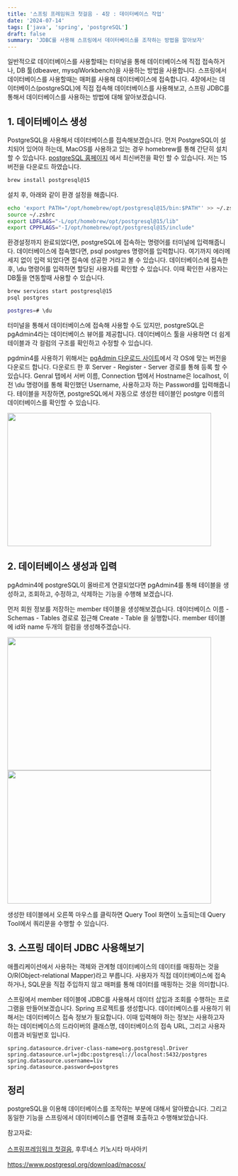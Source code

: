 ```yaml
---
title: '스프링 프레임워크 첫걸음 - 4장 : 데이터베이스 작업'
date: '2024-07-14'
tags: ['java', 'spring', 'postgreSQL']
draft: false
summary: 'JDBC를 사용해 스프링에서 데이터베이스를 조작하는 방법을 알아보자'
---
```


일반적으로 데이터베이스를 사용할때는 터미널을 통해 데이터베이스에 직접 접속하거나, DB 툴(dbeaver, mysqlWorkbench)을 사용하는 방법을 사용합니다. 스프링에서 데이터베이스를 사용할때는 매퍼를 사용해 데이터베이스에 접속합니다. 4장에서는 데이터베이스(postgreSQL)에 직접 접속해 데이터베이스를 사용해보고, 스프링 JDBC를 통해서 데이터베이스를 사용하는 방법에 대해 알아보겠습니다.

## 1. 데이터베이스 생성

PostgreSQL을 사용해서 데이터베이스를 접속해보겠습니다. 먼저 PostgreSQL이 설치되어 있어야 하는데, MacOS를 사용하고 있는 경우 homebrew를 통해 간단히 설치할 수 있습니다. [postgreSQL 홈페이지](https://www.postgresql.org/download/macosx/) 에서 최신버전을 확인 할 수 있습니다. 저는 15버전을 다운로드 하였습니다.

```bash
brew install postgresql@15
```

설치 후, 아래와 같이 환경 설정을 해줍니다.

```bash
echo 'export PATH="/opt/homebrew/opt/postgresql@15/bin:$PATH"' >> ~/.zshrc
source ~/.zshrc
export LDFLAGS="-L/opt/homebrew/opt/postgresql@15/lib"
export CPPFLAGS="-I/opt/homebrew/opt/postgresql@15/include"
```

환경설정까지 완료되었다면, postgreSQL에 접속하는 명령어를 터미널에 입력해줍니다. 데이터베이스에 접속했다면, psql postgres 명령어를 입력합니다. 여기까지 에러메세지 없이 입력 되었다면 접속에 성공한 거라고 볼 수 있습니다. 데이터베이스에 접속한 후, \du 명령어를 입력하면 할당된 사용자를 확인할 수 있습니다. 이때 확인한 사용자는 DB툴을 연동할때 사용할 수 있습니다.

```bash
brew services start postgresql@15
psql postgres
```

```bash
postgres=# \du
```

터미널을 통해서 데이터베이스에 접속해 사용할 수도 있지만, postgreSQL은 pgAdmin4라는 데이터베이스 뷰어를 제공합니다. 데이터베이스 툴을 사용하면 더 쉽게 테이블과 각 컬럼의 구조를 확인하고 수정할 수 있습니다.

pgdmin4를 사용하기 위해서는 [pgAdmin 다운로드 사이트](https://www.pgadmin.org/download/)에서 각 OS에 맞는 버전을 다운로드 합니다. 다운로드 한 후 Server - Register - Server 경로를 통해 등록 할 수 있습니다. Genral 탭에서 서버 이름, Connection 탭에서 Hostname은 localhost, 이전 \du 명령어를 통해 확인했던 Username, 사용하고자 하는 Password를 입력해줍니다. 테이블을 저장하면, postgreSQL에서 자동으로 생성한 테이블인 postgre 이름의 데이터베이스를 확인할 수 있습니다.

<img width="460" height="300" src="/static/images/springstudy/postgresql.png"/>


## 2. 데이터베이스 생성과 입력
pgAdmin4에 postgreSQL이 올바르게 연결되었다면 pgAdmin4를 통해 테이블을 생성하고, 조회하고, 수정하고, 삭제하는 기능을 수행해 보겠습니다.

먼저 회원 정보를 저장하는 member 테이블을 생성해보겠습니다. 데이터베이스 이름 - Schemas - Tables 경로로 접근해 Create - Table 을 실행합니다.
member 테이블에 id와 name 두개의 컬럼을 생성해주겠습니다.

<img width="460" height="300" src="/static/images/springstudy/createtable.png"/>
<img width="460" height="300" src="/static/images/springstudy/create.png"/>

생성한 테이블에서 오른쪽 마우스를 클릭하면 Query Tool 화면이 노출되는데 Query Tool에서 쿼리문을 수행할 수 있습니다.


## 3. 스프링 데이터 JDBC 사용해보기
애플리케이션에서 사용하는 객체와 관계형 데이터베이스의 데이터를 매핑하는 것을 O/R(Object-relational Mapper)라고 부릅니다. 사용자가 직접 데이터베이스에 접속하거나, SQL문을 직접 주입하지 않고 매퍼를 통해 데이터를 매핑하는 것을 의미합니다.

스프링에서 member 테이블에 JDBC를 사용해서 데이터 삽입과 조회를 수행하는 프로그램을 만들어보겠습니다. Spring 프로젝트를 생성합니다. 데이터베이스를 사용하기 위해서는 데이터베이스 접속 정보가 필요합니다. 이때 입력해야 하는 정보는 사용하고자 하는 데이터베이스의 드라이버의 클래스명, 데이터베이스의 접속 URL, 그리고 사용자 이름과 비밀번호 입니다. 

```
spring.datasource.driver-class-name=org.postgresql.Driver
spring.datasource.url=jdbc:postgresql://localhost:5432/postgres
spring.datasource.username=liv
spring.datasource.password=postgres
```

## 정리
postgreSQL을 이용해 데이터베이스를 조작하는 부분에 대해서 알아봤습니다. 그리고 동일한 기능을 스프링에서 데이터베이스를 연결해 호출하고 수행해보았습니다. 



참고자료: <br></br>[스프링프레임워크 첫걸음](https://www.aladin.co.kr/shop/wproduct.aspx?ItemId=301096602), 후루네스 키노시타 마사아키<br></br>https://www.postgresql.org/download/macosx/

